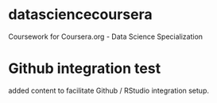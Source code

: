 # datasciencecoursera
Coursework for Coursera.org - Data Science Specialization

# Github integration test
added content to facilitate Github / RStudio integration setup.